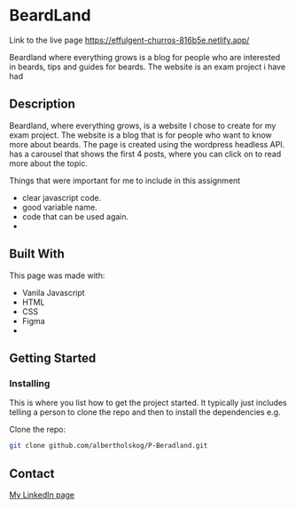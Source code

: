 # BeardLand 

Link to the live page
https://effulgent-churros-816b5e.netlify.app/


Beardland where everything grows is a blog for people who are interested in beards, tips and guides for beards. 
The website is an exam project i have had

## Description

Beardland, where everything grows, is a website I chose to create for my exam project. 
The website is a blog that is for people who want to know more about beards. 
The page is created using the wordpress headless API.
has a carousel that shows the first 4 posts, where you can click on to read more about the topic.

Things that were important for me to include in this assignment

- clear javascript code.
- good variable name.
- code that can be used again.
- 
## Built With

This page was made with:

- Vanila Javascript
- HTML
- CSS
- Figma
- 
## Getting Started

### Installing

This is where you list how to get the project started. It typically just includes telling a person to clone the repo and then to install the dependencies e.g.

 Clone the repo:

```bash
git clone github.com/albertholskog/P-Beradland.git
```


## Contact


[My LinkedIn page]([www.linkedin.com](https://www.linkedin.com/in/albert-eikeland-holskog-047347185?originalSubdomain=no))

